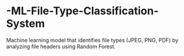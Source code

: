 # -ML-File-Type-Classification-System
Machine learning model that identifies file types (JPEG, PNG, PDF) by analyzing file headers using Random Forest.
